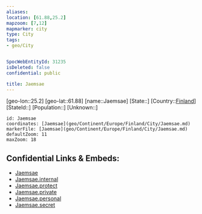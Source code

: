 ```yaml
---
aliases: 
location: [61.88,25.2]
mapzoom: [7,12] 
mapmarker: city 
type: City
tags:
- geo/City


SpocWebEntityId: 31235
isDeleted: false
confidential: public

title: Jaemsae
---
```

[geo-lon::25.2]
[geo-lat::61.88]
[name::Jaemsae]
[State::]
[Country::[Finland](geo/Continent/Europe/Finland.md)]
[StateId::]
[Population::]
[Unknown::]


```leaflet
id: Jaemsae
coordinates: [Jaemsae](geo/Continent/Europe/Finland/City/Jaemsae.md)
markerFile: [Jaemsae](geo/Continent/Europe/Finland/City/Jaemsae.md)
defaultZoom: 11 
maxZoom: 18
```


## Confidential Links & Embeds: 
- [Jaemsae](../../../../../../_public/geo/Continent/Europe/Finland/City/Jaemsae.md) 
- [Jaemsae.internal](../../../../../../_internal/geo/Continent/Europe/Finland/City/Jaemsae.internal.md) 
- [Jaemsae.protect](../../../../../../_protect/geo/Continent/Europe/Finland/City/Jaemsae.protect.md) 
- [Jaemsae.private](../../../../../../_private/geo/Continent/Europe/Finland/City/Jaemsae.private.md) 
- [Jaemsae.personal](../../../../../../_personal/geo/Continent/Europe/Finland/City/Jaemsae.personal.md) 
- [Jaemsae.secret](../../../../../../_secret/geo/Continent/Europe/Finland/City/Jaemsae.secret.md) 
